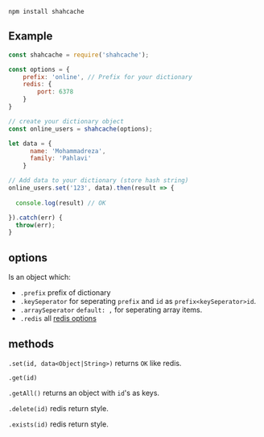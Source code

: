 

```
npm install shahcache
```

## Example

```javascript
const shahcache = require('shahcache');

const options = {
    prefix: 'online', // Prefix for your dictionary
    redis: {
        port: 6378
    }
}

// create your dictionary object
const online_users = shahcache(options);

let data = {
      name: 'Mohammadreza',
      family: 'Pahlavi'
    }

// Add data to your dictionary (store hash string)
online_users.set('123', data).then(result => {
  
  console.log(result) // OK

}).catch(err) {
  throw(err);
}
```
## options

Is an object which:

* `.prefix` prefix of dictionary
* `.keySeperator` for seperating `prefix` and `id` as `prefix<keySeperator>id`.
* `.arraySeperator` `default: ,` for seperating array items.
* `.redis` all [redis options](https://www.npmjs.com/package/redis#options-object-properties)

## methods

`.set(id, data<Object|String>)` returns `OK` like redis.

`.get(id)`

`.getAll()` returns an object with `id`'s as keys.

`.delete(id)` redis return style.

`.exists(id)` redis return style.
